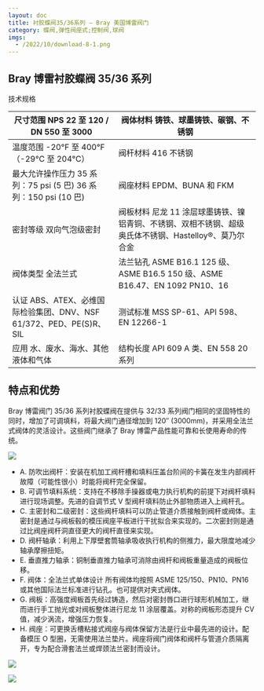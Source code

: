 ```yaml
---
layout: doc
title: 衬胶蝶阀35/36系列 – Bray 美国博雷阀门
category: 蝶阀,弹性阀座式;控制阀,球阀
imgs:
  - /2022/10/download-8-1.png
---
```


## Bray 博雷衬胶蝶阀 35/36 系列

技术规格

| 尺寸范围 NPS 22 至 120 / DN 550 至 3000                             | 阀体材料 铸铁、球墨铸铁、碳钢、不锈钢                                                                 |
| ------------------------------------------------------------------- | ----------------------------------------------------------------------------------------------------- |
| 温度范围 \-20°F 至 400°F（-29°C 至 204°C）                          | 阀杆材料 416 不锈钢                                                                                   |
| 最大允许操作压力 35 系列：75 psi (5 巴) 36 系列：150 psi (10 巴)    | 阀座材料 EPDM、BUNA 和 FKM                                                                            |
| 密封等级 双向气泡级密封                                             | 阀板材料 尼龙 11 涂层球墨铸铁、镍铝青铜、不锈钢、双相不锈钢、超级奥氏体不锈钢、Hastelloy®、莫乃尔合金 |
| 阀体类型 全法兰式                                                   | 法兰钻孔 ASME B16.1 125 级、ASME B16.5 150 级、ASME B16.47、EN 1092 PN10、16                          |
| 认证 ABS、ATEX、必维国际检验集团、DNV、NSF 61/372、PED、PE(S)R、SIL | 测试标准 MSS SP-61、API 598、EN 12266-1                                                               |
| 应用 水、废水、海水、其他液体和气体                                 | 结构长度 API 609 A 类、EN 558 20 系列                                                                 |

## 特点和优势

Bray 博雷阀门 35/36 系列衬胶蝶阀在提供与 32/33 系列阀门相同的坚固特性的同时，增加了可调填料，将最大阀门通径增加到 120″ (3000mm)，并采用全法兰式阀体的灵活设计。这些阀门继承了 Bray 博雷产品性能可靠和长使用寿命的传统。

![](/2022/10/download-11-721x1024.png)

- A. 防吹出阀杆：安装在机加工阀杆槽和填料压盖台阶间的卡簧在发生内部阀杆故障（可能性很小）时能将阀杆完全保留。
- B. 可调节填料系统：支持在不移除手操器或电力执行机构的前提下对阀杆填料进行现场调整。先进的自调节式 V 型阀杆填料防止外部物质进入上阀杆孔。
- C. 主密封和二级密封：这些阀杆填料可以防止管道介质接触到阀杆或阀体。主密封是通过与阀板毂的模压阀座平板进行干扰拟合来实现的。二次密封则是通过比阀座阀杆洞直径更大的阀杆直径来实现。
- D. 阀杆轴承：利用上下厚壁套筒轴承吸收执行机构的侧推力，最大限度地减少轴承摩擦扭矩。
- E. 垂直推力轴承：铜制垂直推力轴承可消除由阀杆和阀板重量造成的阀板位移。
- F. 阀体：全法兰式单体设计 所有阀体均按照 ASME 125/150、PN10、PN16 或其他国际法兰标准进行钻孔。也可提供对夹式阀体。
- G. 阀板：高强度阀板首先经过铸造，然后对密封唇口进行球形机械加工，继而进行手工抛光或对阀板整体进行尼龙 11 涂层覆盖。对称的阀板形态提升 CV 值，减少涡流，增强压力恢复。
- H. 阀座：可更换舌槽粘接式阀座与阀体保留方法是行业中最先进的设计。配备模压 O 型圈，无需使用法兰垫片。阀座将阀门阀体和阀杆与管道介质隔离开，专为配合滑套法兰或焊颈法兰密封而设计。

![](/2022/10/%E6%88%AA%E5%B1%8F2022-10-24-%E4%B8%8B%E5%8D%884.51.52-1024x469.png)

![](/2022/10/%E6%88%AA%E5%B1%8F2022-10-24-%E4%B8%8B%E5%8D%884.52.09-1024x757.png)
